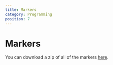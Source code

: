```yaml
---
title: Markers
category: Programming
position: 7
---
```

# Markers

You can download a zip of all of the markers [here](/docs/markers.pdf).

